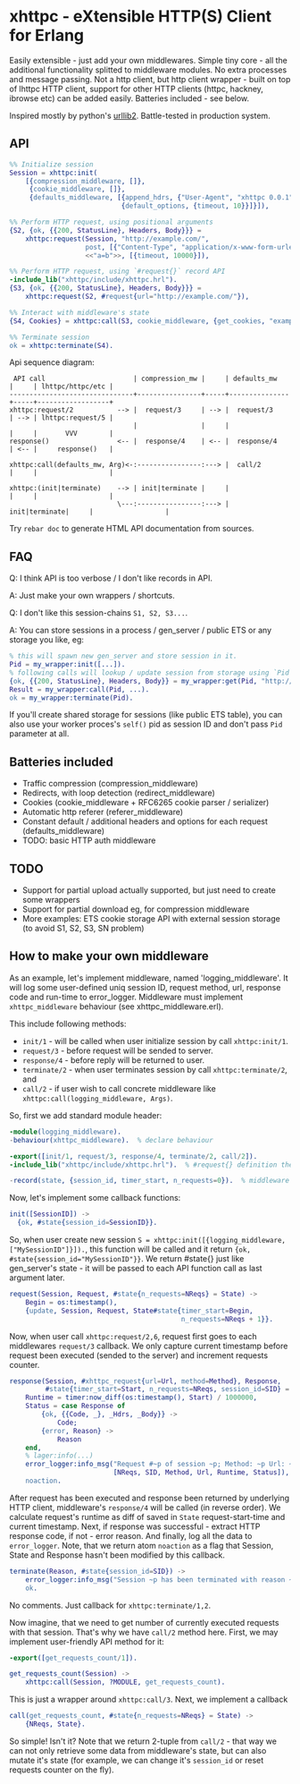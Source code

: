 xhttpc - eXtensible HTTP(S) Client for Erlang
=============================================

Easily extensible - just add your own middlewares.
Simple tiny core - all the additional functionality splitted to middleware modules.
No extra processes and message passing.
Not a http client, but http client wrapper - built on top of lhttpc HTTP client,
support for other HTTP clients (httpc, hackney, ibrowse etc) can be added easily.
Batteries included - see below.

Inspired mostly by python's [urllib2](http://docs.python.org/2/library/urllib2.html).
Battle-tested in production system.

API
---

```erlang
%% Initialize session
Session = xhttpc:init(
    [{compression_middleware, []},
     {cookie_middleware, []},
     {defaults_middleware, [{append_hdrs, {"User-Agent", "xhttpc 0.0.1"}},
                            {default_options, {timeout, 10}}]}]),

%% Perform HTTP request, using positional arguments
{S2, {ok, {{200, StatusLine}, Headers, Body}}} =
    xhttpc:request(Session, "http://example.com/",
                   post, [{"Content-Type", "application/x-www-form-urlencoded"}],
                   <<"a=b">>, [{timeout, 10000}]),

%% Perform HTTP request, using `#request{}` record API
-include_lib("xhttpc/include/xhttpc.hrl").
{S3, {ok, {{200, StatusLine}, Headers, Body}}} =
    xhttpc:request(S2, #request{url="http://example.com/"}),

%% Interact with middleware's state
{S4, Cookies} = xhttpc:call(S3, cookie_middleware, {get_cookies, "example.com", "/"}).

%% Terminate session
ok = xhttpc:terminate(S4).
```

Api sequence diagram:
```
 API call                      | compression_mw |     | defaults_mw   |     | lhttpc/httpc/etc |
-------------------------------+----------------+-----+---------------+-----+------------------+
xhttpc:request/2           --> |  request/3     | --> |  request/3    | --> | lhttpc:request/5 |
                               |                |     |               |     |       VVV        |
response()                 <-- |  response/4    | <-- |  response/4   | <-- |     response()   |

xhttpc:call(defaults_mw, Arg)<-:----------------:---> |  call/2       |     |                  |

xhttpc:(init|terminate)    --> | init|terminate |     |               |     |                  |
                           \---:----------------:---> | init|terminate|     |                  |
```

Try `rebar doc` to generate HTML API documentation from sources.

FAQ
---

Q: I think API is too verbose / I don't like records in API.

A: Just make your own wrappers / shortcuts.


Q: I don't like this session-chains `S1, S2, S3...`.

A: You can store sessions in a process / gen_server / public ETS or any storage
you like, eg:

```erlang
% this will spawn new gen_server and store session in it.
Pid = my_wrapper:init([...]).
% following calls will lookup / update session from storage using `Pid` as identifier.
{ok, {{200, StatusLine}, Headers, Body}} = my_wrapper:get(Pid, "http://example.com/").
Result = my_wrapper:call(Pid, ...).
ok = my_wrapper:terminate(Pid).
```
If you'll create shared storage for sessions (like public ETS table), you can also use
your worker proces's `self()` pid as session ID and don't pass `Pid` parameter at all.

Batteries included
------------------

* Traffic compression (compression_middleware)
* Redirects, with loop detection (redirect_middleware)
* Cookies (cookie_middleware + RFC6265 cookie parser / serializer)
* Automatic http referer (referer_middleware)
* Constant default / additional headers and options for each request (defaults_middleware)
* TODO: basic HTTP auth middleware

TODO
----

* Support for partial upload
  actually supported, but just need to create some wrappers
* Support for partial download
  eg, for compression middleware
* More examples:
  ETS cookie storage
  API with external session storage (to avoid S1, S2, S3, SN problem)

How to make your own middleware
-------------------------------

As an example, let's implement middleware, named 'logging_middleware'. It will log
some user-defined uniq session ID, request method, url, response code and run-time to error_logger.
Middleware must implement `xhttpc_middleware` behaviour (see xhttpc_middleware.erl).

This include following methods:

* `init/1` - will be called when user initialize session by call `xhttpc:init/1`.
* `request/3` - before request will be sended to server.
* `response/4` - before reply will be returned to user.
* `terminate/2` - when user terminates session by call `xhttpc:terminate/2`, and
* `call/2` - if user wish to call concrete middleware like `xhttpc:call(logging_middleware, Args)`.

So, first we add standard module header:

```erlang
-module(logging_middleware).
-behaviour(xhttpc_middleware).  % declare behaviour

-export([init/1, request/3, response/4, terminate/2, call/2]).
-include_lib("xhttpc/include/xhttpc.hrl").  % #request{} definition there.

-record(state, {session_id, timer_start, n_requests=0}).  % middleware's internal state
```

Now, let's implement some callback functions:

```erlang
init([SessionID]) ->
  {ok, #state{session_id=SessionID}}.
```
So, when user create new session `S = xhttpc:init([{logging_middleware, ["MySessionID"]}]).`, this
function will be called and it return `{ok, #state{session_id="MySessionID"}}`.
We return #state{} just like gen_server's state - it will be passed to each
API function call as last argument later.

```erlang
request(Session, Request, #state{n_requests=NReqs} = State) ->
    Begin = os:timestamp(),
    {update, Session, Request, State#state{timer_start=Begin,
                                           n_requests=NReqs + 1}}.
```
Now, when user call `xhttpc:request/2,6`, request first goes to each middlewares `request/3`
callback. We only capture current timestamp before request been executed
(sended to the server) and increment requests counter.

```erlang
response(Session, #xhttpc_request{url=Url, method=Method}, Response,
         #state{timer_start=Start, n_requests=NReqs, session_id=SID} = State) ->
    Runtime = timer:now_diff(os:timestamp(), Start) / 1000000,
    Status = case Response of
        {ok, {{Code, _}, _Hdrs, _Body}} ->
            Code;
        {error, Reason} ->
            Reason
    end,
    % lager:info(...)
    error_logger:info_msg("Request #~p of session ~p; Method: ~p Url: ~s runtime: ~p status: ~p",
                          [NReqs, SID, Method, Url, Runtime, Status]),
    noaction.
```
After request has been executed and response been returned by underlying HTTP client,
middleware's `response/4` will be called (in reverse order). We calculate request's runtime as diff
of saved in `State` request-start-time and current timestamp. Next, if response
was successful - extract HTTP response code, if not - error reason. And finally,
log all the data to `error_logger`. Note, that we return atom `noaction` as a flag
that Session, State and Response hasn't been modified by this callback.

```erlang
terminate(Reason, #state{session_id=SID}) ->
    error_logger:info_msg("Session ~p has been terminated with reason ~p", [SID, Reason]),
    ok.
```

No comments. Just callback for `xhttpc:terminate/1,2`.

Now imagine, that we need to get number of currently executed requests with that
session. That's why we have `call/2` method here. First, we may implement
user-friendly API method for it:

```erlang
-export([get_requests_count/1]).

get_requests_count(Session) ->
    xhttpc:call(Session, ?MODULE, get_requests_count).
```
This is just a wrapper around `xhttpc:call/3`. Next, we implement a callback

```erlang
call(get_requests_count, #state{n_requests=NReqs} = State) ->
    {NReqs, State}.
```

So simple! Isn't it? Note that we return 2-tuple from `call/2` - that way we can
not only retrieve some data from middleware's state, but can also mutate it's state
(for example, we can change it's `session_id` or reset requests counter on the fly).
